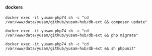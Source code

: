 #### dockers

    docker exec -it yusam-php74 sh -c "cd /var/www/data/yusam/github/yusam-hub/db-ext && composer update"

    docker exec -it yusam-php74 sh -c "cd /var/www/data/yusam/github/yusam-hub/db-ext && php migrate"
    
    docker exec -it yusam-php74 sh -c "cd /var/www/data/yusam/github/yusam-hub/db-ext && sh phpunit"